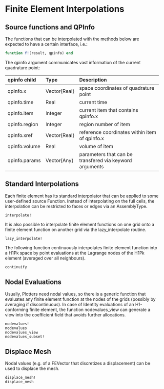 
# Finite Element Interpolations

## Source functions and QPInfo

The functions that can be interpolated with the methods below are expected to have a certain interface, i.e.:
```julia
function f!(result, qpinfo) end
```
The qpinfo argument communicates vast information of the current quadrature point:

| qpinfo child       | Type               | Description         |
| :----------------  | :----------------  |  :---------------- |
| qpinfo.x           | Vector{Real}       | space coordinates of quadrature point |
| qpinfo.time        | Real               | current time |
| qpinfo.item        | Integer            | current item that contains qpinfo.x |
| qpinfo.region      | Integer            | region number of item |
| qpinfo.xref        | Vector{Real}       | reference coordinates within item of qpinfo.x |
| qpinfo.volume      | Real               | volume of item |
| qpinfo.params      | Vector{Any}        | parameters that can be transfered via keyword arguments |


## Standard Interpolations

Each finite element has its standard interpolator that can be applied to some user-defined source Function. Instead of interpolating on the full cells, the interpolation can be restricted to faces or edges via an AssemblyType.

```@docs
interpolate!
```

It is also possible to interpolate finite element functions on one grid onto a finite element function on another grid via the lazy_interpolate routine.

```@docs
lazy_interpolate!
```

The following function continuously interpolates finite element function into a H1Pk space by
point evaluations at the Lagrange nodes of the H1Pk element (averaged over all neighbours).

```@docs
continuify
```

## Nodal Evaluations

Usually, Plotters need nodal values, so there is a generic function that evaluates any finite element function at the nodes of the grids (possibly by averaging if discontinuous). In case of Identity evaluations of an H1-conforming finite element, the function nodevalues_view can generate a view into the coefficient field that avoids further allocations.


```@docs
nodevalues!
nodevalues
nodevalues_view
nodevalues_subset!
```



## Displace Mesh

Nodal values (e.g. of a FEVector that discretizes a displacement) can be used to displace the mesh.

```@docs
displace_mesh!
displace_mesh
```
